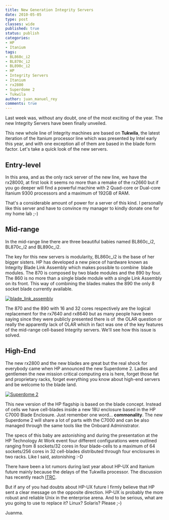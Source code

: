 ```yaml
---
title: New Generation Integrity Servers
date: 2010-05-05
type: post
classes: wide
published: true
status: publish
categories:
- HP
- Itanium
tags:
- BL860c_i2
- BL870c_i2
- BL890c_i2
- HP
- Integrity Servers
- Itanium
- rx2800
- Superdome 2
- Tukwila
author: juan_manuel_rey
comments: true
---
```


Last week was, without any doubt, one of the most exciting of the year. The new Integrity Servers have been finally unveiled.

This new whole line of Integrity machines are based on **Tukwila**, the latest iteration of the Itanium processor line which was presented by Intel early this year, and with one exception all of them are based in the blade form factor. Let's take a quick look of the new servers.

## Entry-level

In this area, and as the only rack server of the new line, we have the rx28000, at first look it seems no more than a remake of the rx2660 but if you go deeper will find a powerful machine with 2 Quad-core or Dual-core Itanium 9300 processors and a maximum of 192GB of RAM.

That's a considerable amount of power for a server of this kind. I personally like this server and have to convince my manager to kindly donate one for my home lab ;-)

## Mid-range

In the mid-range line there are three beautiful babies named BL860c_i2, BL870c_i2 and BL890c_i2.

The key for this new servers is modularity, BL860c_i2 is the base of her bigger sisters. HP has developed a new piece of hardware known as Integrity Blade Link Assembly which makes possible to combine  blade modules. The 870 is composed by two blade modules and the 890 by four. The 860 is no more than a single blade module with a single Link Assembly on its front. This way of combining the blades makes the 890 the only 8 socket blade currently available.

[![](/assets/images/blade_link_assembly.jpg "blade_link_assembly")]({{site.url}}/assets/images/blade_link_assembly.jpg)

The 870 and the 890 with 16 and 32 cores respectively are the logical replacement for the rx7640 and rx8640 but as many people have been saying since they were publicly presented there is of  the OLAR question or really the apparently lack of OLAR which in fact was one of the key features of the mid-range cell-based Integrity servers. We'll see how this issue is solved.

## High-End

The new rx2800 and the new blades are great but the real shock for everybody came when HP announced the new Superdome 2. Ladies and gentlemen the new mission critical computing era is here, forget those fat and proprietary racks, forget everything you know about high-end servers and be welcome to the blade
land.

[![Superdome 2](/assets/images/sd2.jpg "Superdome 2")]({{site.url}}/assets/images/sd2.jpg)

This new version of the HP flagship is based on the blade concept. Instead of cells we have cell-blades inside a new 18U enclosure based in the HP C7000 Blade Enclosure. Just remember one word... **commonality**. The new Superdome 2 will share a lot of parts with the C7000 and can be also managed through the same tools like the Onboard Administrator.

The specs of this baby are astonishing and during the presentation at the HP Technology At Work event four different configurations were outlined ranging from 8 sockets/32 cores in four blade-cells to a maximum of 64 sockets/256 cores in 32 cell-blades distributed through four enclosures in two racks. Like I said, astonishing :-D

There have been a lot rumors during last year about HP-UX and Itanium future mainly because the delays of the Tukwilla processor. The discussion has recently reach [ITRC](http://forums11.itrc.hp.com/service/forums/questionanswer.do?admit=109447626+1272648125017+28353475&threadId=1416340).

But if any of you had doubts about HP-UX future I firmly believe that HP sent a clear message on the opposite direction. HP-UX is probably the more robust and reliable Unix in the enterprise arena. And to be serious, what are you going to use to replace it? Linux? Solaris? Please ;-)

Juanma.
